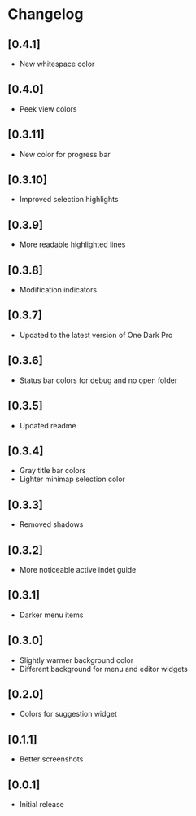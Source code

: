 # Changelog

## [0.4.1]
- New whitespace color

## [0.4.0]
- Peek view colors

## [0.3.11]
- New color for progress bar

## [0.3.10]
- Improved selection highlights

## [0.3.9]
- More readable highlighted lines

## [0.3.8]
- Modification indicators

## [0.3.7]
- Updated to the latest version of One Dark Pro

## [0.3.6]
- Status bar colors for debug and no open folder

## [0.3.5]
- Updated readme

## [0.3.4]
- Gray title bar colors
- Lighter minimap selection color

## [0.3.3]
- Removed shadows

## [0.3.2]
- More noticeable active indet guide

## [0.3.1]
- Darker menu items

## [0.3.0]
- Slightly warmer background color
- Different background for menu and editor widgets

## [0.2.0]
- Colors for suggestion widget

## [0.1.1]
- Better screenshots

## [0.0.1]

- Initial release
